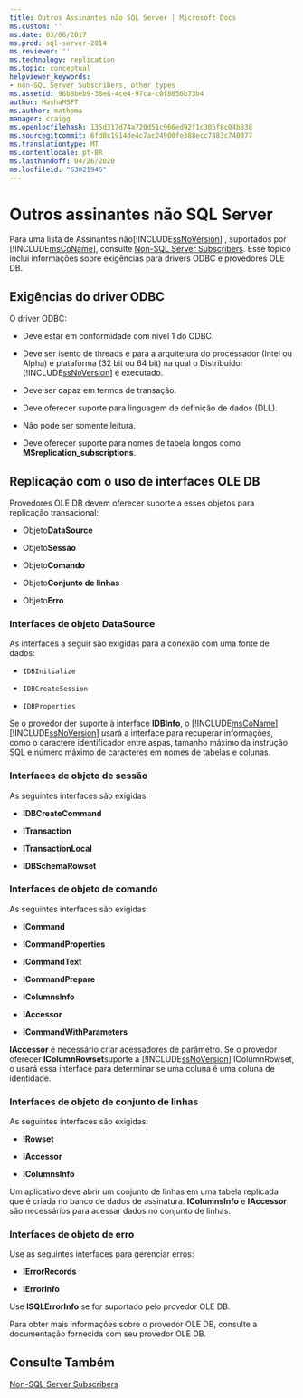 ```yaml
---
title: Outros Assinantes não SQL Server | Microsoft Docs
ms.custom: ''
ms.date: 03/06/2017
ms.prod: sql-server-2014
ms.reviewer: ''
ms.technology: replication
ms.topic: conceptual
helpviewer_keywords:
- non-SQL Server Subscribers, other types
ms.assetid: 96b8beb9-38e8-4ce4-97ca-c0f8656b73b4
author: MashaMSFT
ms.author: mathoma
manager: craigg
ms.openlocfilehash: 135d317d74a720d51c966ed92f1c305f8c04b838
ms.sourcegitcommit: 6fd8c1914de4c7ac24900fe388ecc7883c740077
ms.translationtype: MT
ms.contentlocale: pt-BR
ms.lasthandoff: 04/26/2020
ms.locfileid: "63021946"
---
```

# <a name="other-non-sql-server-subscribers"></a>Outros assinantes não SQL Server
  Para uma lista de Assinantes não[!INCLUDE[ssNoVersion](../../../includes/ssnoversion-md.md)] , suportados por [!INCLUDE[msCoName](../../../includes/msconame-md.md)], consulte [Non-SQL Server Subscribers](non-sql-server-subscribers.md). Esse tópico inclui informações sobre exigências para drivers ODBC e provedores OLE DB.  
  
## <a name="odbc-driver-requirements"></a>Exigências do driver ODBC  
 O driver ODBC:  
  
-   Deve estar em conformidade com nível 1 do ODBC.  
  
-   Deve ser isento de threads e para a arquitetura do processador (Intel ou Alpha) e plataforma (32 bit ou 64 bit) na qual o Distribuidor [!INCLUDE[ssNoVersion](../../../includes/ssnoversion-md.md)] é executado.  
  
-   Deve ser capaz em termos de transação.  
  
-   Deve oferecer suporte para linguagem de definição de dados (DLL).  
  
-   Não pode ser somente leitura.  
  
-   Deve oferecer suporte para nomes de tabela longos como **MSreplication_subscriptions**.  
  
## <a name="replicating-using-ole-db-interfaces"></a>Replicação com o uso de interfaces OLE DB  
 Provedores OLE DB devem oferecer suporte a esses objetos para replicação transacional:  
  
-   Objeto**DataSource**  
  
-   Objeto**Sessão**  
  
-   Objeto**Comando**  
  
-   Objeto**Conjunto de linhas**  
  
-   Objeto**Erro**  
  
### <a name="datasource-object-interfaces"></a>Interfaces de objeto DataSource  
 As interfaces a seguir são exigidas para a conexão com uma fonte de dados:  
  
-   `IDBInitialize`  
  
-   `IDBCreateSession`  
  
-   `IDBProperties`  
  
 Se o provedor der suporte à interface **IDBInfo**, o [!INCLUDE[msCoName](../../../includes/msconame-md.md)] [!INCLUDE[ssNoVersion](../../../includes/ssnoversion-md.md)] usará a interface para recuperar informações, como o caractere identificador entre aspas, tamanho máximo da instrução SQL e número máximo de caracteres em nomes de tabelas e colunas.  
  
### <a name="session-object-interfaces"></a>Interfaces de objeto de sessão  
 As seguintes interfaces são exigidas:  
  
-   **IDBCreateCommand**  
  
-   **ITransaction**  
  
-   **ITransactionLocal**  
  
-   **IDBSchemaRowset**  
  
### <a name="command-object-interfaces"></a>Interfaces de objeto de comando  
 As seguintes interfaces são exigidas:  
  
-   **ICommand**  
  
-   **ICommandProperties**  
  
-   **ICommandText**  
  
-   **ICommandPrepare**  
  
-   **IColumnsInfo**  
  
-   **IAccessor**  
  
-   **ICommandWithParameters**  
  
 **IAccessor** é necessário criar acessadores de parâmetro. Se o provedor oferecer **IColumnRowset**suporte a [!INCLUDE[ssNoVersion](../../../includes/ssnoversion-md.md)] IColumnRowset, o usará essa interface para determinar se uma coluna é uma coluna de identidade.  
  
### <a name="rowset-object-interfaces"></a>Interfaces de objeto de conjunto de linhas  
 As seguintes interfaces são exigidas:  
  
-   **IRowset**  
  
-   **IAccessor**  
  
-   **IColumnsInfo**  
  
 Um aplicativo deve abrir um conjunto de linhas em uma tabela replicada que é criada no banco de dados de assinatura. **IColumnsInfo** e **IAccessor** são necessários para acessar dados no conjunto de linhas.  
  
### <a name="error-object-interfaces"></a>Interfaces de objeto de erro  
 Use as seguintes interfaces para gerenciar erros:  
  
-   **IErrorRecords**  
  
-   **IErrorInfo**  
  
 Use **ISQLErrorInfo** se for suportado pelo provedor OLE DB.  
  
 Para obter mais informações sobre o provedor OLE DB, consulte a documentação fornecida com seu provedor OLE DB.  
  
## <a name="see-also"></a>Consulte Também  
 [Non-SQL Server Subscribers](non-sql-server-subscribers.md)  
  
  
